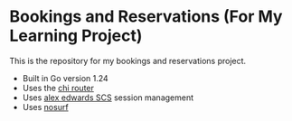 # Bookings and Reservations (For My Learning Project)

This is the repository for my bookings and reservations project.

- Built in Go version 1.24
- Uses the [chi router](URL_ADDRESS.com/go-chi/chi/v5)
- Uses [alex edwards SCS](https://github.com/alexedwards/scs/v2) session management
- Uses [nosurf](https://github.com/justinas/nosurf)